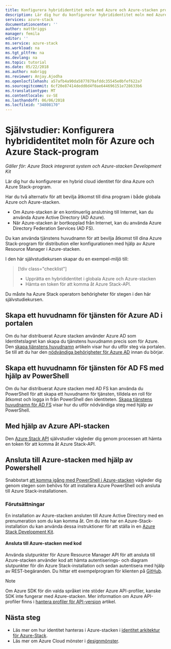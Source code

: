 ```yaml
---
title: Konfigurera hybrididentitet moln med Azure och Azure-stacken program | Microsoft Docs
description: Lär dig hur du konfigurerar hybrididentitet moln med Azure och Azure-stacken program.
services: azure-stack
documentationcenter: ''
author: mattbriggs
manager: femila
editor: ''
ms.service: azure-stack
ms.workload: na
ms.tgt_pltfrm: na
ms.devlang: na
ms.topic: tutorial
ms.date: 05/22/2018
ms.author: mabrigg
ms.reviewer: Anjay.Ajodha
ms.openlocfilehash: a57afb4a90da5877879afddc35545e0bfef622a7
ms.sourcegitcommit: 6cf20e87414dedd0d4f0ae644696151e728633b6
ms.translationtype: MT
ms.contentlocale: sv-SE
ms.lasthandoff: 06/06/2018
ms.locfileid: "34808170"
---
```

# <a name="tutorial-configure-hybrid-cloud-identity-for-azure-and-azure-stack-applications"></a>Självstudier: Konfigurera hybrididentitet moln för Azure och Azure Stack-program

*Gäller för: Azure Stack integrerat system och Azure-stacken Development Kit*

Lär dig hur du konfigurerar en hybrid cloud identitet för dina Azure och Azure Stack-program.

Har du två alternativ för att bevilja åtkomst till dina program i både globala Azure och Azure-stacken.

 * Om Azure-stacken är en kontinuerlig anslutning till Internet, kan du använda Azure Active Directory (AD Azure).
 * När Azure-stacken är bortkopplad från Internet, kan du använda Azure Directory Federation Services (AD FS).

Du kan använda tjänstens huvudnamn för att bevilja åtkomst till dina Azure Stack-program för distribution eller konfigurationen med hjälp av Azure Resource Manager i Azure-stacken.

I den här självstudiekursen skapar du en exempel-miljö till:

> [!div class="checklist"]
> * Upprätta en hybrididentitet i globala Azure och Azure-stacken
> * Hämta en token för att komma åt Azure Stack-API.

Du måste ha Azure Stack operatorn behörigheter för stegen i den här självstudiekursen.

## <a name="create-a-service-principal-for-azure-ad-in-the-portal"></a>Skapa ett huvudnamn för tjänsten för Azure AD i portalen

Om du har distribuerat Azure stacken använder Azure AD som Identitetslagret kan skapa du tjänstens huvudnamn precis som för Azure. Den [skapa tjänstens huvudnamn](https://docs.microsoft.com/azure/azure-stack/user/azure-stack-create-service-principals#create-service-principal-for-azure-ad) artikeln visar hur du utför steg via portalen. Se till att du har den [nödvändiga behörigheter för Azure AD](https://docs.microsoft.com/azure/azure-resource-manager/resource-group-create-service-principal-portal#required-permissions) innan du börjar.

## <a name="create-a-service-principal-for-ad-fs-using-powershell"></a>Skapa ett huvudnamn för tjänsten för AD FS med hjälp av PowerShell

Om du har distribuerat Azure stacken med AD FS kan använda du PowerShell för att skapa ett huvudnamn för tjänsten, tilldela en roll för åtkomst och logga in från PowerShell den identiteten. [Skapa tjänstens huvudnamn för AD FS](https://docs.microsoft.com/azure/azure-stack/user/azure-stack-create-service-principals#create-service-principal-for-ad-fs) visar hur du utför nödvändiga steg med hjälp av PowerShell.

## <a name="using-the-azure-stack-api"></a>Med hjälp av Azure API-stacken

Den [Azure Stack API](https://docs.microsoft.com/azure/azure-stack/user/azure-stack-rest-api-use) självstudier vägleder dig genom processen att hämta en token för att komma åt Azure Stack-API.

## <a name="connect-to-azure-stack-using-powershell"></a>Ansluta till Azure-stacken med hjälp av Powershell

Snabbstart [att komma igång med PowerShell i Azure-stacken](https://docs.microsoft.com/azure/azure-stack/azure-stack-powershell-configure-quickstart) vägleder dig genom stegen som behövs för att installera Azure PowerShell och ansluta till Azure Stack-installationen.

### <a name="prerequisites"></a>Förutsättningar

En installation av Azure-stacken ansluten till Azure Active Directory med en prenumeration som du kan komma åt. Om du inte har en Azure-Stack-installation du kan använda dessa instruktioner för att ställa in en [Azure Stack Development Kit](https://docs.microsoft.com/azure/azure-stack/asdk/asdk-deploy).

#### <a name="connect-to-azure-stack-using-code"></a>Ansluta till Azure-stacken med kod

Använda slutpunkter för Azure Resource Manager API för att ansluta till Azure-stacken använder kod att hämta autentiserings- och diagram slutpunkter för din Azure Stack-installation och sedan autentisera med hjälp av REST-begäranden. Du hittar ett exempelprogram för klienten på [GitHub](https://github.com/shriramnat/HybridARMApplication).

>[!Note]
>Om Azure SDK för din valda språket inte stöder Azure API-profiler, kanske SDK inte fungerar med Azure-stacken. Mer information om Azure API-profiler finns i [hantera profiler för API-version](https://docs.microsoft.com/da-dk/azure/azure-stack/user/azure-stack-version-profiles) artikel.

## <a name="next-steps"></a>Nästa steg

 - Läs mer om hur identitet hanteras i Azure-stacken i [identitet arkitektur för Azure-Stack](https://docs.microsoft.com/azure/azure-stack/azure-stack-identity-architecture).
 - Läs mer om Azure Cloud mönster i [designmönster](https://docs.microsoft.com/azure/architecture/patterns).
